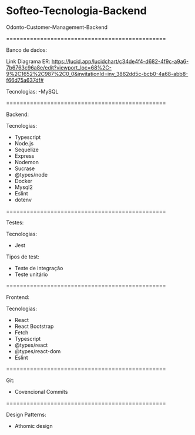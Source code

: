# Softeo-Tecnologia-Backend
Odonto-Customer-Management-Backend

===============================================

Banco de dados:

Link Diagrama ER:
https://lucid.app/lucidchart/c34de4f4-d682-4f9c-a9a6-7b6763c96a8e/edit?viewport_loc=68%2C-9%2C1652%2C987%2C0_0&invitationId=inv_3862dd5c-bcb0-4a68-abb8-f66d75a637df#

Tecnologias:
-MySQL

===============================================

Backend:

Tecnologias:
- Typescript
- Node.js
- Sequelize
- Express
- Nodemon
- Sucrase
- @types/node
- Docker
- Mysql2
- Eslint
- dotenv


===============================================

Testes:

Tecnologias:
- Jest

Tipos de test:
- Teste de integração
- Teste unitário

===============================================

Frontend:

Tecnologias:
- React
- React Bootstrap
- Fetch
- Typescript
- @types/react
- @types/react-dom
- Eslint

===============================================

Git:
- Covencional Commits

===============================================

Design Patterns:
- Athomic design